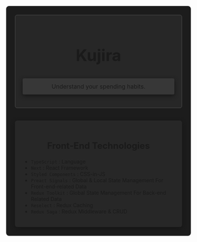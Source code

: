 <main
	style="padding: 24px; background-color: #1c1c1c; border-radius: 8px;"
>

<section
	style="padding: 20px; background-color: #272727; border: #4f4f4f solid 1px; border-radius: 6px;"
>
<h1
	style="font-size: 44px; font-weight: bold; text-align: center;"
>
	Kujira
</h1>

<p
	style="padding: 12px 6px; background-color: #373737; border-radius: 4px; font-size: 16px; text-align: center; box-shadow: 0px 4px 12px #151515;"
>
	Understand your spending habits.
</p>
</section>

</br>
</br>

<section
	style="padding: 20px; background-color: #272727; border-radius: 6px; box-shadow: 0px 4px 12px #151515;"
>
<h1
	style="font-size: 24px; font-weight: bold; text-align: center;"
>
	Front-End Technologies
</h1>

<ul>
	<li><code>TypeScript</code> : Language</li>
	<li><code>Next</code> : React Framework</li>
	<li><code>Styled Components</code> : CSS-in-JS</li>
	<li><code>Preact Signals</code> : Global & Local State Management For Front-end-related Data</li>
	<li><code>Redux Toolkit</code> : Global State Management For Back-end Related Data</li>
	<li><code>Reselect</code> : Redux Caching</li>
	<li><code>Redux Saga</code> : Redux Middleware & CRUD</li>
</ul>
</section>

</main>
